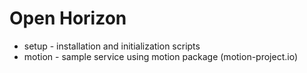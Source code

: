 # Open Horizon

+ setup - installation and initialization scripts
+ motion - sample service using motion package (motion-project.io)


